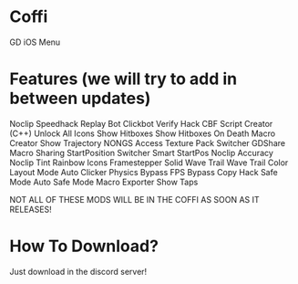 # Coffi
GD iOS Menu

# Features (we will try to add in between updates)
Noclip
Speedhack
Replay Bot
Clickbot
Verify Hack
CBF
Script Creator (C++)
Unlock All Icons
Show Hitboxes
Show Hitboxes On Death
Macro Creator
Show Trajectory
NONGS Access
Texture Pack Switcher
GDShare
Macro Sharing
StartPosition Switcher
Smart StartPos
Noclip Accuracy
Noclip Tint
Rainbow Icons
Framestepper
Solid Wave Trail
Wave Trail Color
Layout Mode
Auto Clicker
Physics Bypass
FPS Bypass
Copy Hack
Safe Mode
Auto Safe Mode
Macro Exporter
Show Taps

NOT ALL OF THESE MODS WILL BE IN THE COFFI AS SOON AS IT RELEASES!

# How To Download?
Just download in the discord server!